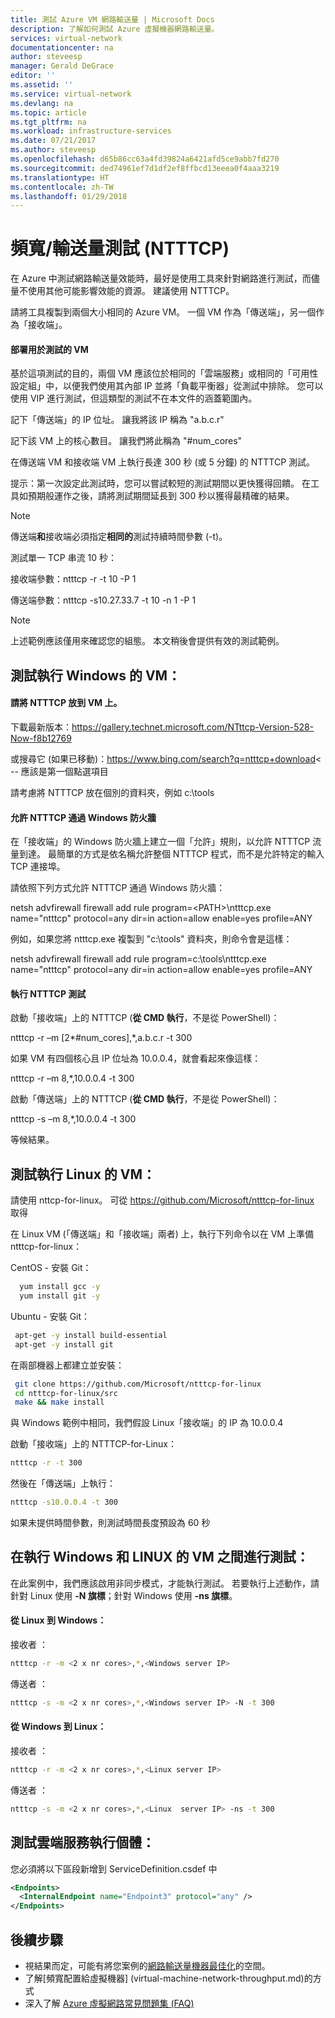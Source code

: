 ```yaml
---
title: 測試 Azure VM 網路輸送量 | Microsoft Docs
description: 了解如何測試 Azure 虛擬機器網路輸送量。
services: virtual-network
documentationcenter: na
author: steveesp
manager: Gerald DeGrace
editor: ''
ms.assetid: ''
ms.service: virtual-network
ms.devlang: na
ms.topic: article
ms.tgt_pltfrm: na
ms.workload: infrastructure-services
ms.date: 07/21/2017
ms.author: steveesp
ms.openlocfilehash: d65b86cc63a4fd39824a6421afd5ce9abb7fd270
ms.sourcegitcommit: ded74961ef7d1df2ef8ffbcd13eeea0f4aaa3219
ms.translationtype: HT
ms.contentlocale: zh-TW
ms.lasthandoff: 01/29/2018
---
```

# <a name="bandwidththroughput-testing-ntttcp"></a>頻寬/輸送量測試 (NTTTCP)

在 Azure 中測試網路輸送量效能時，最好是使用工具來針對網路進行測試，而儘量不使用其他可能影響效能的資源。 建議使用 NTTTCP。

請將工具複製到兩個大小相同的 Azure VM。 一個 VM 作為「傳送端」，另一個作為「接收端」。

#### <a name="deploying-vms-for-testing"></a>部署用於測試的 VM
基於這項測試的目的，兩個 VM 應該位於相同的「雲端服務」或相同的「可用性設定組」中，以便我們使用其內部 IP 並將「負載平衡器」從測試中排除。 您可以使用 VIP 進行測試，但這類型的測試不在本文件的涵蓋範圍內。
 
記下「傳送端」的 IP 位址。 讓我將該 IP 稱為 "a.b.c.r"

記下該 VM 上的核心數目。 讓我們將此稱為 "\#num\_cores"
 
在傳送端 VM 和接收端 VM 上執行長達 300 秒 (或 5 分鐘) 的 NTTTCP 測試。

提示：第一次設定此測試時，您可以嘗試較短的測試期間以更快獲得回饋。 在工具如預期般運作之後，請將測試期間延長到 300 秒以獲得最精確的結果。

> [!NOTE]
> 傳送端**和**接收端必須指定**相同的**測試持續時間參數 (-t)。

測試單一 TCP 串流 10 秒：

接收端參數：ntttcp -r -t 10 -P 1

傳送端參數：ntttcp -s10.27.33.7 -t 10 -n 1 -P 1

> [!NOTE]
> 上述範例應該僅用來確認您的組態。 本文稍後會提供有效的測試範例。

## <a name="testing-vms-running-windows"></a>測試執行 Windows 的 VM：

#### <a name="get-ntttcp-onto-the-vms"></a>請將 NTTTCP 放到 VM 上。

下載最新版本：<https://gallery.technet.microsoft.com/NTttcp-Version-528-Now-f8b12769>

或搜尋它 (如果已移動)：<https://www.bing.com/search?q=ntttcp+download>\< -- 應該是第一個點選項目

請考慮將 NTTTCP 放在個別的資料夾，例如 c:\\tools

#### <a name="allow-ntttcp-through-the-windows-firewall"></a>允許 NTTTCP 通過 Windows 防火牆
在「接收端」的 Windows 防火牆上建立一個「允許」規則，以允許 NTTTCP 流量到達。 最簡單的方式是依名稱允許整個 NTTTCP 程式，而不是允許特定的輸入 TCP 連接埠。

請依照下列方式允許 NTTTCP 通過 Windows 防火牆：

netsh advfirewall firewall add rule program=\<PATH\>\\ntttcp.exe name="ntttcp" protocol=any dir=in action=allow enable=yes profile=ANY

例如，如果您將 ntttcp.exe 複製到 "c:\\tools" 資料夾，則命令會是這樣： 

netsh advfirewall firewall add rule program=c:\\tools\\ntttcp.exe name="ntttcp" protocol=any dir=in action=allow enable=yes profile=ANY

#### <a name="running-ntttcp-tests"></a>執行 NTTTCP 測試

啟動「接收端」上的 NTTTCP (**從 CMD 執行**，不是從 PowerShell)：

ntttcp -r –m [2\*\#num\_cores],\*,a.b.c.r -t 300

如果 VM 有四個核心且 IP 位址為 10.0.0.4，就會看起來像這樣：

ntttcp -r –m 8,\*,10.0.0.4 -t 300


啟動「傳送端」上的 NTTTCP (**從 CMD 執行**，不是從 PowerShell)：

ntttcp -s –m 8,\*,10.0.0.4 -t 300 

等候結果。


## <a name="testing-vms-running-linux"></a>測試執行 Linux 的 VM：

請使用 nttcp-for-linux。 可從 <https://github.com/Microsoft/ntttcp-for-linux> 取得

在 Linux VM (「傳送端」和「接收端」兩者) 上，執行下列命令以在 VM 上準備 ntttcp-for-linux：

CentOS - 安裝 Git：
``` bash
  yum install gcc -y  
  yum install git -y
```
Ubuntu - 安裝 Git：
``` bash
 apt-get -y install build-essential  
 apt-get -y install git
```
在兩部機器上都建立並安裝：
``` bash
 git clone https://github.com/Microsoft/ntttcp-for-linux
 cd ntttcp-for-linux/src
 make && make install
```

與 Windows 範例中相同，我們假設 Linux「接收端」的 IP 為 10.0.0.4

啟動「接收端」上的 NTTTCP-for-Linux：

``` bash
ntttcp -r -t 300
```

然後在「傳送端」上執行：

``` bash
ntttcp -s10.0.0.4 -t 300
```
 
如果未提供時間參數，則測試時間長度預設為 60 秒

## <a name="testing-between-vms-running-windows-and-linux"></a>在執行 Windows 和 LINUX 的 VM 之間進行測試：

在此案例中，我們應該啟用非同步模式，才能執行測試。 若要執行上述動作，請針對 Linux 使用 **-N 旗標**；針對 Windows 使用 **-ns 旗標**。

#### <a name="from-linux-to-windows"></a>從 Linux 到 Windows：

接收者 <Windows>：

``` bash
ntttcp -r -m <2 x nr cores>,*,<Windows server IP>
```

傳送者 <Linux>：

``` bash
ntttcp -s -m <2 x nr cores>,*,<Windows server IP> -N -t 300
```

#### <a name="from-windows-to-linux"></a>從 Windows 到 Linux：

接收者 <Linux>：

``` bash
ntttcp -r -m <2 x nr cores>,*,<Linux server IP>
```

傳送者 <Windows>：

``` bash
ntttcp -s -m <2 x nr cores>,*,<Linux  server IP> -ns -t 300
```
## <a name="testing-cloud-service-instances"></a>測試雲端服務執行個體：
您必須將以下區段新增到 ServiceDefinition.csdef 中
```xml
<Endpoints>
  <InternalEndpoint name="Endpoint3" protocol="any" />
</Endpoints> 
```

## <a name="next-steps"></a>後續步驟
* 視結果而定，可能有將您案例的[網路輸送量機器最佳化](virtual-network-optimize-network-bandwidth.md)的空間。
* 了解[頻寬配置給虛擬機器] (virtual-machine-network-throughput.md)的方式
* 深入了解 [Azure 虛擬網路常見問題集 (FAQ)](virtual-networks-faq.md)
